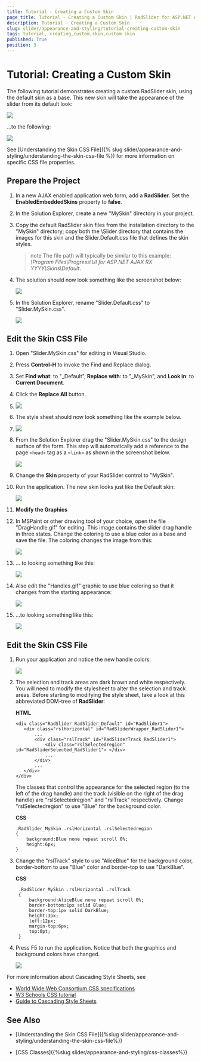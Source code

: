 ```yaml
---
title: Tutorial - Creating a Custom Skin
page_title: Tutorial - Creating a Custom Skin | RadSlider for ASP.NET AJAX Documentation
description: Tutorial - Creating a Custom Skin
slug: slider/appearance-and-styling/tutorial-creating-custom-skin
tags: tutorial, creating,custom,skin,custom skin
published: True
position: 3
---
```


# Tutorial: Creating a Custom Skin

The following tutorial demonstrates creating a custom RadSlider skin, using the default skin as a base. This new skin will take the appearance of the slider from its default look: 

![](images/slider-appearance002.png)

...to the following:

![](images/slider-appearance003.png)

See [Understanding the Skin CSS File]({% slug slider/appearance-and-styling/understanding-the-skin-css-file %}) for more information on specific CSS file properties. 

## Prepare the Project

1. In a new AJAX enabled application web form, add a **RadSlider**. Set the **EnabledEmbeddedSkins** property to **false**.

1. In the Solution Explorer, create a new "MySkin" directory in your project.

1. Copy the default RadSlider skin files from the installation directory to the "MySkin" directory; copy both the \Slider directory that contains the images for this skin and the Slider.Default.css file that defines the skin styles.

	>note The file path will typically be similar to this example: _\Program Files\Progress\UI for ASP.NET AJAX RX YYYY\Skins\Default_.
	
1. The solution should now look something like the screenshot below:
	
	![](images/slider-appearance006.png)
	
1. In the Solution Explorer, rename "Slider.Default.css" to "Slider.MySkin.css".

	![](images/slider-appearance007.png)
	
## Edit the Skin CSS File

1. Open "Slider.MySkin.css" for editing in Visual Studio.

1. Press **Control-H** to invoke the Find and Replace dialog. 

1. Set **Find what**: to "_Default", **Replace with**: to "_MySkin", and **Look in**: to **Current Document**.

1. Click the **Replace All** button. 

1. ![](images/slider-appearance009.png)

1. The style sheet should now look something like the example below.

1. ![](images/slider-appearance010.png)

1. From the Solution Explorer drag the "Slider.MySkin.css" to the design surface of the form. This step will automatically add a reference to the page `<head>` tag as a `<link>` as shown in the screenshot below.

	![](images/slider-appearance011.png)
	
1. Change the **Skin** property of your RadSlider control to "MySkin". 

1. Run the application. The new skin looks just like the Default skin:

	![](images/slider-appearance002.png)
	
1. **Modify the Graphics**

1. In MSPaint or other drawing tool of your choice, open the file "DragHandle.gif" for editing. This image contains the slider drag handle in three states. Change the coloring to use a blue color as a base and save the file. The coloring changes the image from this:

	![](images/slider-appearance004b.png)
	
1. ... to looking something like this:

	![](images/slider-appearance004.png)
		
1. Also edit the "Handles.gif" graphic to use blue coloring so that it changes from the starting appearance:

	![](images/slider-appearance008.png)
	
1. ...to looking something like this:

	![](images/slider-appearance008b.png)
	
## Edit the Skin CSS File

1. Run your application and notice the new handle colors:

	![](images/slider-appearance012.png)
	
1.  The selection and track areas are dark brown and white respectively. You will need to modify the stylesheet to alter the selection and track areas. Before starting to modifying the style sheet, take a look at this abbreviated DOM-tree of **RadSlider**:

	**HTML**
	
		<div class="RadSlider RadSlider_Default" id="RadSlider1">  
		   <div class="rslHorizontal" id="RadSliderWrapper_RadSlider1">  
			   ...   
			   <div class="rslTrack" id="RadSliderTrack_RadSlider1">           
				   <div class="rslSelectedregion" id="RadSliderSelected_RadSlider1"> </div>         
				   ...
			   </div>        
			   ...  
		   </div>
		</div>
		
	The classes that control the appearance for the selected region (to the left of the drag handle) and the track (visible on the right of the drag handle) are "rslSelectedregion" and "rslTrack" respectively. Change "rslSelectedregion" to use "Blue" for the background color.
	
	**CSS**
	
		.RadSlider_MySkin .rslHorizontal .rslSelectedregion
		{ 
			background:Blue none repeat scroll 0%; 
			height:6px;
		}

1. Change the "rslTrack" style to use "AliceBlue" for the background color, border-bottom to use "Blue" color and border-top to use "DarkBlue".

	**CSS**
		
		.RadSlider_MySkin .rslHorizontal .rslTrack
		{ 
			background:AliceBlue none repeat scroll 0%; 
			border-bottom:1px solid Blue; 
			border-top:1px solid DarkBlue; 
			height:3px; 
			left:12px; 
			margin-top:6px; 
			top:0pt;
		}
		
1. Press F5 to run the application. Notice that both the graphics and background colors have changed.

	![](images/slider-appearance003.png)
	
For more information about Cascading Style Sheets, see

* [World Wide Web Consortium CSS specifications](https://www.w3.org/Style/CSS/)
* [W3 Schools CSS tutorial](https://www.w3schools.com/css/default.asp)
* [Guide to Cascading Style Sheets](http://www.htmlhelp.com/reference/css/)

## See Also

* [Understanding the Skin CSS File]({%slug slider/appearance-and-styling/understanding-the-skin-css-file%})

* [CSS Classes]({%slug slider/appearance-and-styling/css-classes%})




 

